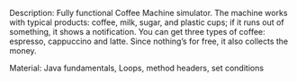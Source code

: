 
Description: Fully functional Coffee Machine simulator.  The machine works with typical products: coffee, milk, sugar, and plastic cups; if it runs out of something, 
it shows a notification. You can get three types of coffee: espresso, cappuccino and latte. Since nothing’s for free, it also collects the money.

Material: Java fundamentals, Loops, method headers, set conditions 

